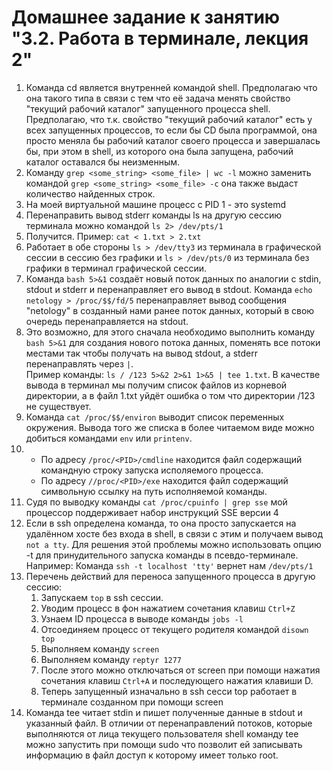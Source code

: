 # Домашнее задание к занятию "3.2. Работа в терминале, лекция 2"
1. Команда cd является внутренней командой shell. Предполагаю что она такого типа в связи с тем что её задача менять свойство "текущий рабочий каталог" запущенного процесса shell. Предполагаю, что т.к. свойство "текущий рабочий каталог" есть у всех запущенных процессов, то если бы CD была программой, она просто меняла бы рабочий каталог своего процесса и завершалась бы, при этом в shell, из которого она была запущена, рабочий каталог оставался бы неизменным.
2. Команду ```grep <some_string> <some_file> | wc -l``` можно заменить командой ```grep <some_string> <some_file> -с``` она также выдаст количество найденных строк.
3. На моей виртуальной машине процесс с PID 1 - это systemd
4. Перенаправить вывод stderr команды ls на другую сессию терминала можно командой ```ls 2> /dev/pts/1```
5. Получится. Пример: ```cat < 1.txt > 2.txt```
6. Работает в обе стороны ```ls > /dev/tty3``` из терминала в графической сессии в сессию без графики и ```ls > /dev/pts/0``` из терминала без графики в терминал графической сессии.
7. Команда ```bash 5>&1``` создаёт новый поток данных по аналогии с stdin, stdout и stderr и перенаправляет его вывод в stdout. Команда ```echo netology > /proc/$$/fd/5``` перенаправляет вывод сообщения "netology" в созданный нами ранее поток данных, который в свою очередь перенаправляется на stdout.
8. Это возможно, для этого сначала необходимо выполнить команду ```bash 5>&1``` для создания нового потока данных, поменять все потоки местами так чтобы получать на вывод stdout, а stderr перенаправлять через ```|```.  
Пример команды: ```ls / /123 5>&2 2>&1 1>&5 | tee 1.txt```. В качестве вывода в терминал мы получим список файлов из корневой директории, а в файл 1.txt уйдёт ошибка о том что директории /123 не существует.
9. Команда ```cat /proc/$$/environ``` выводит список переменных окружения. Вывода того же списка в более читаемом виде можно добиться командами ```env``` или ```printenv```.
10. * По адресу ```/proc/<PID>/cmdline``` находится файл содержащий командную строку запуска исполяемого процесса.
    * По адресу ```//proc/<PID>/exe``` находится файл содержащий символьную ссылку на путь исполняемой команды.
11. Судя по выводку команды ```cat /proc/cpuinfo | grep sse``` мой процессор поддерживает набор инструкций SSE версии 4
12. Если в ssh определена команда, то она просто запускается на удалённом хосте без входа в shell, в связи с этим и получаем вывод ```not a tty```. Для решения этой проблемы можно использовать опцию -t для принудительного запуска команды в псевдо-терминале.  
Например: Команда ```ssh -t localhost 'tty'``` вернет нам ```/dev/pts/1```
13. Перечень действий для переноса запущенного процесса в другую сессию:  
    1. Запускаем ```top``` в ssh сессии.
    2. Уводим процесс в фон нажатием сочетания клавиш ```Ctrl+Z```
    3. Узнаем ID процесса в выводе команды ```jobs -l```
    4. Отсоединяем процесс от текущего родителя командой ```disown top```
    5. Выполняем команду ```screen```
    6. Выполняем команду ```reptyr 1277```
    7. После этого можно отключаться от screen при помощи нажатия сочетания клавиш ```Ctrl+A``` и последующего нажатия клавиши D.
    8. Теперь запущенный изначально в ssh сесси top работает в терминале созданном при помощи screen
14. Команда tee читает stdin и пишет полученные данные в stdout и указанный файл. В отличии от перенаправлений потоков, которые выполняются от лица текущего пользователя shell команду tee можно запустить при помощи sudo что позволит ей записывать информацию в файл доступ к которому имеет только root.